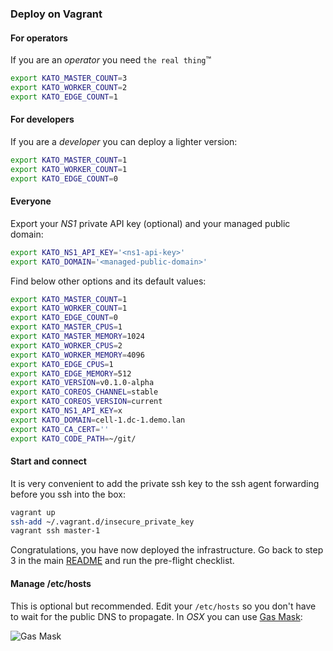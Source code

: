 ### Deploy on Vagrant

#### For operators
If you are an *operator* you need `the real thing`&trade;
```bash
export KATO_MASTER_COUNT=3
export KATO_WORKER_COUNT=2
export KATO_EDGE_COUNT=1
```

#### For developers
If you are a *developer* you can deploy a lighter version:
```bash
export KATO_MASTER_COUNT=1
export KATO_WORKER_COUNT=1
export KATO_EDGE_COUNT=0
```

#### Everyone
Export your *NS1* private API key (optional) and your managed public domain:
```bash
export KATO_NS1_API_KEY='<ns1-api-key>'
export KATO_DOMAIN='<managed-public-domain>'
```

Find below other options and its default values:
```bash
export KATO_MASTER_COUNT=1
export KATO_WORKER_COUNT=1
export KATO_EDGE_COUNT=0
export KATO_MASTER_CPUS=1
export KATO_MASTER_MEMORY=1024
export KATO_WORKER_CPUS=2
export KATO_WORKER_MEMORY=4096
export KATO_EDGE_CPUS=1
export KATO_EDGE_MEMORY=512
export KATO_VERSION=v0.1.0-alpha
export KATO_COREOS_CHANNEL=stable
export KATO_COREOS_VERSION=current
export KATO_NS1_API_KEY=x
export KATO_DOMAIN=cell-1.dc-1.demo.lan
export KATO_CA_CERT=''
export KATO_CODE_PATH=~/git/
```

#### Start and connect
It is very convenient to add the private ssh key to the ssh agent forwarding before you ssh into the box:

```bash
vagrant up
ssh-add ~/.vagrant.d/insecure_private_key
vagrant ssh master-1
```

Congratulations, you have now deployed the infrastructure. Go back to step 3 in the main [README](https://github.com/h0tbird/kato/blob/master/README.md#3-pre-flight-checklist) and run the pre-flight checklist.

#### Manage /etc/hosts

This is optional but recommended. Edit your `/etc/hosts` so you don't have to wait for the public DNS to propagate. In *OSX* you can use [Gas Mask](http://clockwise.ee/):

![Gas Mask](https://dl.dropboxusercontent.com/u/29639331/kato/gasmask_vagrant.png)
